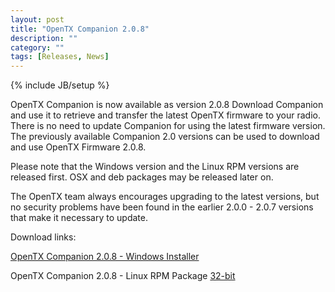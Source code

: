 ```yaml
---
layout: post
title: "OpenTX Companion 2.0.8"
description: ""
category: ""
tags: [Releases, News]
---
```

{% include JB/setup %}

OpenTX Companion is now available as version 2.0.8 
Download Companion and use it to retrieve and transfer the latest OpenTX firmware to your radio.
There is no need to update Companion for using the latest firmware version. The previously available Companion 2.0 versions can be used to download and use OpenTX Firmware 2.0.8.

Please note that the Windows version and the Linux RPM versions are released first. OSX and deb packages may be released later on.

The OpenTX team always encourages upgrading to the latest versions, but no security problems have been found in the earlier 2.0.0 - 2.0.7 versions that make it necessary to update.

Download links:

[OpenTX Companion 2.0.8 - Windows Installer](http://downloads-20.open-tx.org/companion/companionInstall_2.0.8.exe)

<!-- [OpenTX Companion 2.0.8 - OS X Installer](http://downloads-20.open-tx.org/companion/companion-macosx-2.0.8.dmg) -->

OpenTX Companion 2.0.8 - Linux RPM Package [32-bit](http://downloads-20.open-tx.org/companion/companion-2.0.8-i686.rpm)

<!-- OpenTX Companion 2.0.8 - Linux DEB Package [32-bit](http://downloads-20.open-tx.org/companion/companion_2.0.8_i386.deb) [64-bit](http://downloads-20.open-tx.org/companion/companion_2.0.8_amd64.deb) -->
